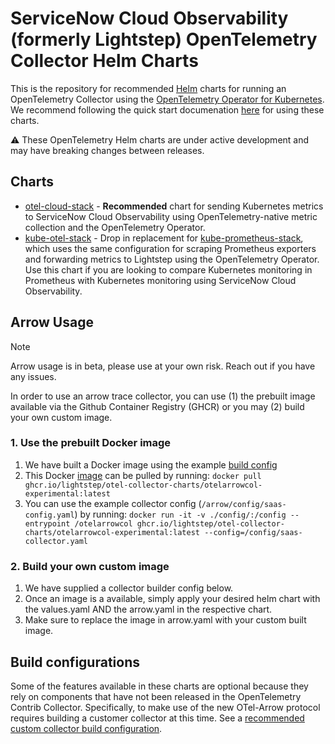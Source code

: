 # ServiceNow Cloud Observability (formerly Lightstep) OpenTelemetry Collector Helm Charts

This is the repository for recommended [Helm](https://helm.sh/) charts for running an OpenTelemetry Collector using the [OpenTelemetry Operator for Kubernetes](https://github.com/open-telemetry/opentelemetry-operator). We recommend following the quick start documenation [here](https://docs.lightstep.com/docs/quick-start-infra-otel-first) for using these charts.

⚠️ These OpenTelemetry Helm charts are under active development and may have breaking changes between releases.

## Charts

* [otel-cloud-stack](https://github.com/lightstep/prometheus-k8s-opentelemetry-collector/tree/main/charts/otel-cloud-stack) - **Recommended** chart for sending Kubernetes metrics to ServiceNow Cloud Observability using OpenTelemetry-native metric collection and the OpenTelemetry Operator.
* [kube-otel-stack](https://github.com/lightstep/prometheus-k8s-opentelemetry-collector/tree/main/charts/kube-otel-stack) - Drop in replacement for [kube-prometheus-stack](https://github.com/prometheus-community/helm-charts/tree/main/charts/kube-prometheus-stack), which uses the same configuration for scraping Prometheus exporters and forwarding metrics to Lightstep using the OpenTelemetry Operator. Use this chart if you are looking to compare Kubernetes monitoring in Prometheus with Kubernetes monitoring using ServiceNow Cloud Observability. 

## Arrow Usage

> [!NOTE] 
> Arrow usage is in beta, please use at your own risk. Reach out if you have any issues.

In order to use an arrow trace collector, you can use  (1) the prebuilt image available via the Github Container Registry (GHCR) or you may (2) build your own custom image.

### 1. Use the prebuilt Docker image
1. We have built a Docker image using the example [build config](https://github.com/lightstep/otel-collector-charts/blob/main/arrow/otelcolarrow-build.yaml)
2. This Docker [image](https://github.com/lightstep/otel-collector-charts/pkgs/container/otel-collector-charts%2Fotelarrowcol-experimental) can be pulled by running: `docker pull ghcr.io/lightstep/otel-collector-charts/otelarrowcol-experimental:latest`
3. You can use the example collector config (`/arrow/config/saas-config.yaml`) by running:
`docker run -it -v ./config/:/config --entrypoint /otelarrowcol ghcr.io/lightstep/otel-collector-charts/otelarrowcol-experimental:latest --config=/config/saas-collector.yaml`


### 2. Build your own custom image
1. We have supplied a collector builder config below. 
2. Once an image is a available, simply apply your desired helm chart with the values.yaml AND the arrow.yaml in the respective chart. 
3. Make sure to replace the image in arrow.yaml with your custom built image.

## Build configurations

Some of the features available in these charts are optional because
they rely on components that have not been released in the
OpenTelemetry Contrib Collector.  Specifically, to make use of the new
OTel-Arrow protocol requires building a customer collector at this
time.  See a [recommended custom collector build configuration](./gateway-build.yaml).
